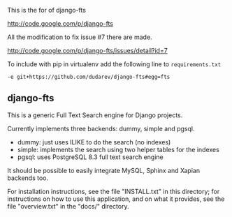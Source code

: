 This is the for of django-fts

<http://code.google.com/p/django-fts>

All the modification to fix issue #7 there are made.

<http://code.google.com/p/django-fts/issues/detail?id=7>

To include with pip in virtualenv add the following line to `requirements.txt`

```
-e git+https://github.com/dudarev/django-fts#egg=fts
```

## django-fts

This is a generic Full Text Search engine for Django projects.

Currently implements three backends: dummy, simple and pgsql.

* dummy: just uses ILIKE to do the search (no indexes)
* simple: implements the search using two helper tables for the indexes
* pgsql: uses PostgreSQL 8.3 full text search engine

It should be possible to easily integrate MySQL, Sphinx and Xapian backends too.

For installation instructions, see the file "INSTALL.txt" in this
directory; for instructions on how to use this application, and on
what it provides, see the file "overview.txt" in the "docs/"
directory.

